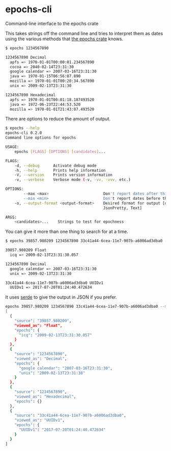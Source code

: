 # epochs-cli
Command-line interface to the epochs crate

This takes strings off the command line and tries to interpret them as
dates using the various methods that [the epochs
crate](https://crates.io/crates/epochs) knows.

```bash
$ epochs 1234567890

1234567890 Decimal
  apfs => 1970-01-01T00:00:01.234567890
  cocoa => 2040-02-14T23:31:30
  google calendar => 2007-03-16T23:31:30
  java => 1970-01-15T06:56:07.890
  mozilla => 1970-01-01T00:20:34.567890
  unix => 2009-02-13T23:31:30

1234567890 Hexadecimal
  apfs => 1970-01-01T00:01:18.187493520
  java => 1972-06-23T22:44:53.520
  mozilla => 1970-01-01T21:43:07.493520
```

There are options to reduce the amount of output.

```bash
$ epochs --help
epochs-cli 0.2.0
Command line options for epochs

USAGE:
    epochs [FLAGS] [OPTIONS] [candidates]...

FLAGS:
    -d, --debug      Activate debug mode
    -h, --help       Prints help information
    -V, --version    Prints version information
    -v, --verbose    Verbose mode (-v, -vv, -vvv, etc.)

OPTIONS:
        --max <max>                        Don't report dates after this [default: 2100-12-31]
        --min <min>                        Don't report dates before this [default: 1900-01-01]
    -o, --output-format <output-format>    Desired format for output [default: text]  [possible values: JSON,
                                           JsonPretty, Text]

ARGS:
    <candidates>...    Strings to test for epochness
```

You can give it more than one thing to search for at a time.

```bash
$ epochs 39857.980209 1234567890 33c41a44-6cea-11e7-907b-a6006ad3dba0 --min=2001-09-11 --max=2020-12-31 

39857.980209 Float
  icq => 2009-02-13T23:31:30.057

1234567890 Decimal
  google calendar => 2007-03-16T23:31:30
  unix => 2009-02-13T23:31:30

33c41a44-6cea-11e7-907b-a6006ad3dba0 UUIDv1
  UUIDv1 => 2017-07-20T01:24:40.472634
```

It uses [serde](https://crates.io/crates/serde) to give the output in
JSON if you prefer.

```bash
epochs 39857.980209 1234567890 33c41a44-6cea-11e7-907b-a6006ad3dba0 --min=2001-09-11 --max=2020-12-31 -o JsonPretty
[
  {
    "source": "39857.980209",
    "viewed_as": "Float",
    "epochs": {
      "icq": "2009-02-13T23:31:30.057"
    }
  },
  {
    "source": "1234567890",
    "viewed_as": "Decimal",
    "epochs": {
      "google calendar": "2007-03-16T23:31:30",
      "unix": "2009-02-13T23:31:30"
    }
  },
  {
    "source": "1234567890",
    "viewed_as": "Hexadecimal",
    "epochs": {}
  },
  {
    "source": "33c41a44-6cea-11e7-907b-a6006ad3dba0",
    "viewed_as": "UUIDv1",
    "epochs": {
      "UUIDv1": "2017-07-20T01:24:40.472634"
    }
  }
]
```

